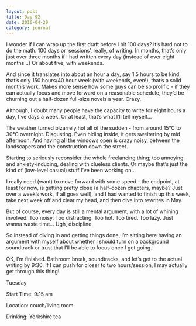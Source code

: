 ```yaml
---
layout: post
title: Day 92
date: 2016-04-20
category: journal
---
```


I wonder if I can wrap up the first draft before I hit 100 days? It’s hard not to do the math. 100 days or ‘sessions’, really, of writing. In months, that’s only just over three months if I had written every day (instead of over eight months…) Or about five, with weekends. 

And since it translates into about an hour a day, say 1.5 hours to be kind, that’s only 150 hours/40 hour week (with weekends, even!), that’s a solid month’s work. Makes more sense how some guys can be so prolific - if they can actually focus and move forward on a reasonable schedule, they’d be churning out a half-dozen full-size novels a year. Crazy. 

Although, I doubt many people have the capacity to write for eight hours a day, five days a week. Or at least, that’s what I’ll tell myself… 

The weather turned bizarrely hot all of the sudden - from around 15°C to 30°C overnight. Disgusting. Even hiding inside, it gets sweltering by mid afternoon. And having all the windows open is crazy noisy, between the landscapers and the construction down the street. 

Starting to seriously reconsider the whole freelancing thing; too annoying and anxiety-inducing, dealing with clueless clients. Or maybe that’s just the kind of (low-level casual) stuff I’ve been working on… 

I really need (want) to move forward with some speed - the endpoint, at least for now, is getting pretty close (a half-dozen chapters, maybe? Just over a week’s work, if all goes well), and I had wanted to finish up this week, take next week off and clear my head, and then dive into rewrites in May. 

But of course, every day is still a mental argument, with a lot of whining involved. Too noisy. Too distracting. Too hot. Too tired. Too lazy. Just wanna waste time… Ugh, discipline. 

So instead of diving in and getting things done, I’m sitting here having an argument with myself about whether I should turn on a background soundtrack or trust that I’ll be able to focus once I get going. 

OK, I’m finished. Bathroom break, soundtracks, and let’s get to the actual writing by 9:30. If I can push for closer to two hours/session, I may actually get through this thing!


Tuesday

Start Time: 9:15 am

Location: couch/living room

Drinking: Yorkshire tea
